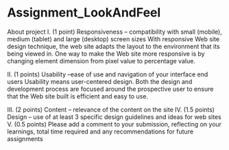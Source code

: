 # Assignment_LookAndFeel
About project
I.	(1 point) Responsiveness – compatibility with small (mobile), medium (tablet) and large (desktop) screen sizes
	With responsive Web site design technique, the web site adapts the layout to the environment 	that its being viewed in.
	One way to make the Web site more responsive is by changing element dimension from pixel 	value to percentage value.

II.	(1 points) Usability –ease of use and navigation of your interface end users
Usability means user-centered design. Both the design and development process are focused around the prospective user to ensure that the Web site built is efficient and easy to use.

III.	(2 points) Content – relevance of the content on the site
IV.	(1.5 points) Design – use of at least 3 specific design guidelines and ideas for web sites
V.	(0.5 points) Please add a comment to your submission, reflecting on your learnings, total time required and any recommendations for future assignments


